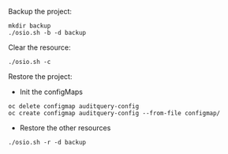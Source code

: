 Backup the project:

```
mkdir backup
./osio.sh -b -d backup
```

Clear the resource:  

```
./osio.sh -c
```

Restore the project:

- Init the configMaps
```
oc delete configmap auditquery-config
oc create configmap auditquery-config --from-file configmap/
```

- Restore the other resources
```
./osio.sh -r -d backup
```

